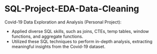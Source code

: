 # SQL-Project-EDA-Data-Cleaning

Covid-19 Data Exploration and Analysis (Personal Project): 
- Applied diverse SQL skills, such as joins, CTEs, temp tables, window functions, and aggregate 
functions.   
- Utilized these SQL techniques to perform in-depth analysis, extracting meaningful insights from the 
Covid-19 dataset. 
